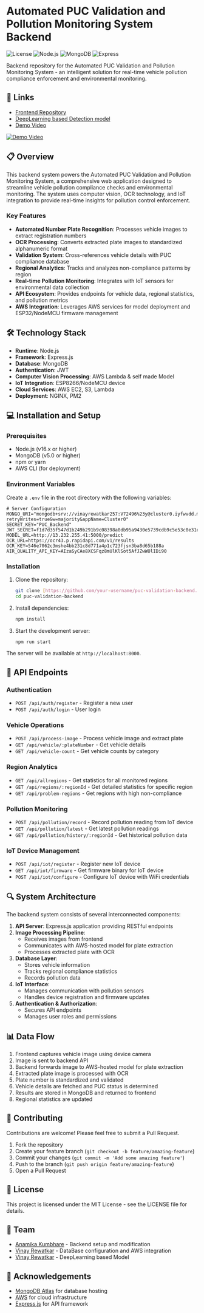 # Automated PUC Validation and Pollution Monitoring System Backend

![License](https://img.shields.io/badge/license-MIT-blue.svg)
![Node.js](https://img.shields.io/badge/Node.js-v18.x-green.svg)
![MongoDB](https://img.shields.io/badge/MongoDB-v6.0-green.svg)
![Express](https://img.shields.io/badge/Express-v4.x-lightgrey.svg)

Backend repository for the Automated PUC Validation and Pollution Monitoring System - an intelligent solution for real-time vehicle pollution compliance enforcement and environmental monitoring.

## 🔗 Links

- [Frontend Repository](https://github.com/Vedarth1/ECOWATCH)
- [DeepLearning based Detection model](https://github.com/vinayrewatkar/Detection-model)
- [Demo Video](https://www.youtube.com/watch?v=LqPl6y-Ln9U)

[![Demo Video](https://img.youtube.com/vi/LqPl6y-Ln9U/0.jpg)](https://www.youtube.com/watch?v=LqPl6y-Ln9U)

## 📋 Overview

This backend system powers the Automated PUC Validation and Pollution Monitoring System, a comprehensive web application designed to streamline vehicle pollution compliance checks and environmental monitoring. The system uses computer vision, OCR technology, and IoT integration to provide real-time insights for pollution control enforcement.

### Key Features

- **Automated Number Plate Recognition**: Processes vehicle images to extract registration numbers
- **OCR Processing**: Converts extracted plate images to standardized alphanumeric format
- **Validation System**: Cross-references vehicle details with PUC compliance database
- **Regional Analytics**: Tracks and analyzes non-compliance patterns by region
- **Real-time Pollution Monitoring**: Integrates with IoT sensors for environmental data collection
- **API Ecosystem**: Provides endpoints for vehicle data, regional statistics, and pollution metrics
- **AWS Integration**: Leverages AWS services for model deployment and ESP32/NodeMCU firmware management

## 🛠️ Technology Stack

- **Runtime**: Node.js
- **Framework**: Express.js
- **Database**: MongoDB
- **Authentication**: JWT
- **Computer Vision Processing**: AWS Lambda & self made Model
- **IoT Integration**: ESP8266/NodeMCU device
- **Cloud Services**: AWS EC2, S3, Lambda
- **Deployment**: NGINX, PM2

## 💻 Installation and Setup

### Prerequisites

- Node.js (v16.x or higher)
- MongoDB (v5.0 or higher)
- npm or yarn
- AWS CLI (for deployment)

### Environment Variables

Create a `.env` file in the root directory with the following variables:

```
# Server Configuration
MONGO_URI="mongodb+srv://vinayrewatkar257:V72496%23y@cluster0.iyfwvdd.mongodb.net/?retryWrites=true&w=majority&appName=Cluster0"
SECRET_KEY="PUC_Backend"
JWT_SECRET=f1d7d35f547d1b249b291b9c08398a0db95a9430e5739cdb9c5e53c0e31e3a60
MODEL_URL=http://13.232.255.41:5000/predict
OCR_URL=https://ocr43.p.rapidapi.com/v1/results
OCR_KEY=546e7062c3mshe4bb231c8d771a4p1c723fjsn3ba8d65b188a
AIR_QUALITY_API_KEY=AIzaSyCAe8XCSFqz8mUlKlSot5AfJZwWOlIDi90
```

### Installation

1. Clone the repository:
   ```bash
   git clone [https://github.com/your-username/puc-validation-backend.git](https://github.com/AnamikaKumbhare/Backend-PUC)
   cd puc-validation-backend
   ```

2. Install dependencies:
   ```bash
   npm install
   ```

3. Start the development server:
   ```bash
   npm run start
   ```

The server will be available at `http://localhost:8000`.

## 🚀 API Endpoints

### Authentication

- `POST /api/auth/register` - Register a new user
- `POST /api/auth/login` - User login

### Vehicle Operations

- `POST /api/process-image` - Process vehicle image and extract plate
- `GET /api/vehicle/:plateNumber` - Get vehicle details
- `GET /api/vehicle-count` - Get vehicle counts by category

### Region Analytics

- `GET /api/allregions` - Get statistics for all monitored regions
- `GET /api/regions/:regionId` - Get detailed statistics for specific region
- `GET /api/problem-regions` - Get regions with high non-compliance

### Pollution Monitoring

- `POST /api/pollution/record` - Record pollution reading from IoT device
- `GET /api/pollution/latest` - Get latest pollution readings
- `GET /api/pollution/history/:regionId` - Get historical pollution data

### IoT Device Management

- `POST /api/iot/register` - Register new IoT device
- `GET /api/iot/firmware` - Get firmware binary for IoT device
- `POST /api/iot/configure` - Configure IoT device with WiFi credentials

## 🔍 System Architecture

The backend system consists of several interconnected components:

1. **API Server**: Express.js application providing RESTful endpoints
2. **Image Processing Pipeline**: 
   - Receives images from frontend
   - Communicates with AWS-hosted model for plate extraction
   - Processes extracted plate with OCR
3. **Database Layer**:
   - Stores vehicle information
   - Tracks regional compliance statistics
   - Records pollution data
4. **IoT Interface**:
   - Manages communication with pollution sensors
   - Handles device registration and firmware updates
5. **Authentication & Authorization**:
   - Secures API endpoints
   - Manages user roles and permissions

## 📊 Data Flow

1. Frontend captures vehicle image using device camera
2. Image is sent to backend API
3. Backend forwards image to AWS-hosted model for plate extraction
4. Extracted plate image is processed with OCR
5. Plate number is standardized and validated
6. Vehicle details are fetched and PUC status is determined
7. Results are stored in MongoDB and returned to frontend
8. Regional statistics are updated

## 🤝 Contributing

Contributions are welcome! Please feel free to submit a Pull Request.

1. Fork the repository
2. Create your feature branch (`git checkout -b feature/amazing-feature`)
3. Commit your changes (`git commit -m 'Add some amazing feature'`)
4. Push to the branch (`git push origin feature/amazing-feature`)
5. Open a Pull Request

## 📄 License

This project is licensed under the MIT License - see the LICENSE file for details.

## 👥 Team

- [Anamika Kumbhare](https://github.com/AnamikaKumbhare) - Backend setup and modification
- [Vinay Rewatkar](https://github.com/vinayrewatkar) - DataBase configuration and AWS integration
- [Vinay Rewatkar](https://github.com/vinayrewatkar) - DeepLearning based Model

## 🙏 Acknowledgements

- [MongoDB Atlas](https://www.mongodb.com/cloud/atlas) for database hosting
- [AWS](https://aws.amazon.com/) for cloud infrastructure
- [Express.js](https://expressjs.com/) for API framework
